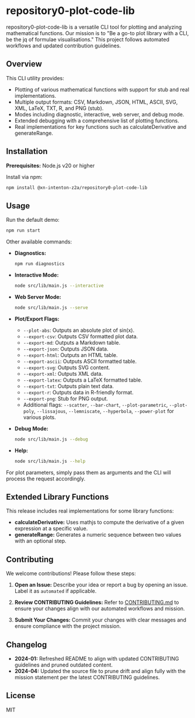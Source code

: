 # repository0-plot-code-lib

repository0-plot-code-lib is a versatile CLI tool for plotting and analyzing mathematical functions. Our mission is to "Be a go-to plot library with a CLI, be the jq of formulae visualisations." This project follows automated workflows and updated contribution guidelines.

## Overview

This CLI utility provides:

- Plotting of various mathematical functions with support for stub and real implementations.
- Multiple output formats: CSV, Markdown, JSON, HTML, ASCII, SVG, XML, LaTeX, TXT, R, and PNG (stub).
- Modes including diagnostic, interactive, web server, and debug mode.
- Extended debugging with a comprehensive list of plotting functions.
- Real implementations for key functions such as calculateDerivative and generateRange.

## Installation

**Prerequisites:** Node.js v20 or higher

Install via npm:

```bash
npm install @xn-intenton-z2a/repository0-plot-code-lib
```

## Usage

Run the default demo:

```bash
npm run start
```

Other available commands:

- **Diagnostics:**
  ```bash
  npm run diagnostics
  ```

- **Interactive Mode:**
  ```bash
  node src/lib/main.js --interactive
  ```

- **Web Server Mode:**
  ```bash
  node src/lib/main.js --serve
  ```

- **Plot/Export Flags:**
  - `--plot-abs`: Outputs an absolute plot of sin(x).
  - `--export-csv`: Outputs CSV formatted plot data.
  - `--export-md`: Outputs a Markdown table.
  - `--export-json`: Outputs JSON data.
  - `--export-html`: Outputs an HTML table.
  - `--export-ascii`: Outputs ASCII formatted table.
  - `--export-svg`: Outputs SVG content.
  - `--export-xml`: Outputs XML data.
  - `--export-latex`: Outputs a LaTeX formatted table.
  - `--export-txt`: Outputs plain text data.
  - `--export-r`: Outputs data in R-friendly format.
  - `--export-png`: Stub for PNG output.
  - Additional flags: `--scatter`, `--bar-chart`, `--plot-parametric`, `--plot-poly`, `--lissajous`, `--lemniscate`, `--hyperbola`, `--power-plot` for various plots.

- **Debug Mode:**
  ```bash
  node src/lib/main.js --debug
  ```

- **Help:**
  ```bash
  node src/lib/main.js --help
  ```

For plot parameters, simply pass them as arguments and the CLI will process the request accordingly.

## Extended Library Functions

This release includes real implementations for some library functions:

- **calculateDerivative:** Uses mathjs to compute the derivative of a given expression at a specific value.
- **generateRange:** Generates a numeric sequence between two values with an optional step.

## Contributing

We welcome contributions! Please follow these steps:

1. **Open an Issue:**
   Describe your idea or report a bug by opening an issue. Label it as `automated` if applicable.

2. **Review CONTRIBUTING Guidelines:**
   Refer to [CONTRIBUTING.md](./CONTRIBUTING.md) to ensure your changes align with our automated workflows and mission.

3. **Submit Your Changes:**
   Commit your changes with clear messages and ensure compliance with the project mission.

## Changelog

- **2024-01:** Refreshed README to align with updated CONTRIBUTING guidelines and pruned outdated content.
- **2024-04:** Updated the source file to prune drift and align fully with the mission statement per the latest CONTRIBUTING guidelines.

## License

MIT
